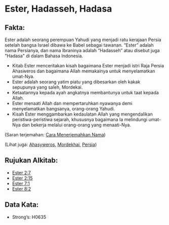 # Ester, Hadasseh, Hadasa

## Fakta:

Ester adalah seorang perempuan Yahudi yang menjadi ratu kerajaan Persia setelah bangsa Israel dibawa ke Babel sebagai tawanan. “Ester” adalah nama Persianya, dan nama Ibraninya adalah “Hadasseh” atau disebut juga "Hadasa" di dalam Bahasa Indonesia.

* Kitab Ester menceritakan kisah bagaimana Ester menjadi istri Raja Persia Ahasweros dan bagaimana Allah memakainya untuk menyelamatkan umat-Nya.
* Ester adalah seorang yatim piatu yang dibesarkan oleh kakak sepupunya yang saleh, Mordekai.
* Ketaatannya kepada ayah angkatnya membantunya untuk taat kepada Allah.
* Ester menaati Allah dan mempertaruhkan nyawanya demi menyelamatkan bangsanya, orang-orang Yahudi.
* Kisah Ester menggambarkan kedaulatan Allah yang mengendalikan peristiwa-peristiwa sejarah, khususnya bagaimana Ia melindungi umat-Nya dan bekerja melalui orang-orang yang menaati-Nya.

(Saran terjemahan: [Cara Menerjemahkan Nama](rc://en/ta/man/translate/translate-names))

(Lihat juga: [Ahasyweros](../names/ahasuerus.md), [Mordekhai](../names/mordecai.md), [Persia](../names/persia.md))

## Rujukan Alkitab:

* [Ester 2:7](rc://en/tn/help/est/02/7)
* [Ester 2:15](rc://en/tn/help/est/02/15)
* [Ester 7:1](rc://en/tn/help/est/07/01)
* [Ester 8:2](rc://en/tn/help/est/08/02)

## Data Kata:

* Strong’s: H0635
